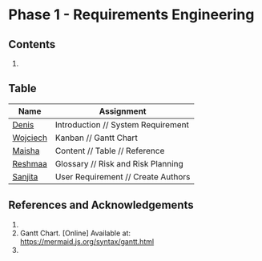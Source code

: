 # Phase 1 - Requirements Engineering
## Contents
1. 
## Table
| Name | Assignment |
|-----|-----| 
|[Denis](https://github.com/wheissmd) | Introduction // System Requirement
|[Wojciech](https://github.com/flock-of-jays)| Kanban // Gantt Chart
|[Maisha](https://github.com/maishkhan)| Content // Table // Reference
|[Reshmaa](http://github.com/reshma2005)| Glossary // Risk and Risk Planning
|[Sanjita](http://github.com/SanjiGre99)| User Requirement // Create Authors

## References and Acknowledgements
1. 
2. Gantt Chart. [Online] Available at: https://mermaid.js.org/syntax/gantt.html
3. 

